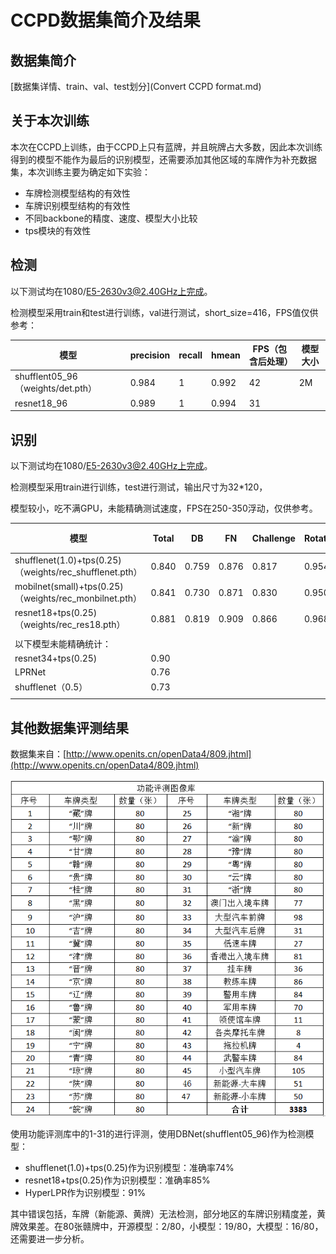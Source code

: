 # CCPD数据集简介及结果

## 数据集简介

[数据集详情、train、val、test划分](Convert CCPD format.md)



## 关于本次训练

本次在CCPD上训练，由于CCPD上只有蓝牌，并且皖牌占大多数，因此本次训练得到的模型不能作为最后的识别模型，还需要添加其他区域的车牌作为补充数据集，本次训练主要为确定如下实验：

- 车牌检测模型结构的有效性
- 车牌识别模型结构的有效性
- 不同backbone的精度、速度、模型大小比较
- tps模块的有效性

## 检测

以下测试均在1080/E5-2630v3@2.40GHz上完成。

检测模型采用train和test进行训练，val进行测试，short_size=416，FPS值仅供参考：

| 模型                              | precision | recall | hmean | FPS（包含后处理） | 模型大小 |
| --------------------------------- | --------- | ------ | ----- | ----------------- | -------- |
| shufflent05_96（weights/det.pth） | 0.984     | 1      | 0.992 | 42                | 2M       |
| resnet18_96                       | 0.989     | 1      | 0.994 | 31                |          |

## 识别

以下测试均在1080/E5-2630v3@2.40GHz上完成。

检测模型采用train进行训练，test进行测试，输出尺寸为32*120，

模型较小，吃不满GPU，未能精确测试速度，FPS在250-350浮动，仅供参考。

| 模型                                                    | Total | DB    | FN    | Challenge | Rotate | Tilt  | Weather | Blur  | FPS  | 模型大小 |
| ------------------------------------------------------- | ----- | ----- | ----- | --------- | ------ | ----- | ------- | ----- | ---- | -------- |
| shufflenet(1.0)+tps(0.25)（weights/rec_shufflenet.pth） | 0.840 | 0.759 | 0.876 | 0.817     | 0.954  | 0.895 | 0.989   | 0.734 | 297  | 7M       |
| mobilnet(small)+tps(0.25)（weights/rec_monbilnet.pth）  | 0.841 | 0.730 | 0.871 | 0.830     | 0.950  | 0.883 | 0.992   | 0.741 | 295  | 11M      |
| resnet18+tps(0.25)（weights/rec_res18.pth）             | 0.881 | 0.819 | 0.909 | 0.866     | 0.968  | 0.935 | 0.995   | 0.792 | 326  | 55M      |
|                                                         |       |       |       |           |        |       |         |       |      |          |
| 以下模型未能精确统计：                                  |       |       |       |           |        |       |         |       |      |          |
| resnet34+tps(0.25)                                      | 0.90  |       |       |           |        |       |         |       |      |          |
| LPRNet                                                  | 0.76  |       |       |           |        |       |         |       |      |          |
| shufflenet（0.5）                                       | 0.73  |       |       |           |        |       |         |       |      |          |
|                                                         |       |       |       |           |        |       |         |       |      |          |



## 其他数据集评测结果

数据集来自：[http://www.openits.cn/openData4/809.jhtml](http://www.openits.cn/openData4/809.jhtml)

![img](openda车牌数据集.png)

使用功能评测库中的1-31的进行评测，使用DBNet(shufflent05_96)作为检测模型：

- shufflenet(1.0)+tps(0.25)作为识别模型：准确率74%
- resnet18+tps(0.25)作为识别模型：准确率85%
- HyperLPR作为识别模型：91%

其中错误包括，车牌（新能源、黄牌）无法检测，部分地区的车牌识别精度差，黄牌效果差。在80张赣牌中，开源模型：2/80，小模型：19/80，大模型：16/80，还需要进一步分析。